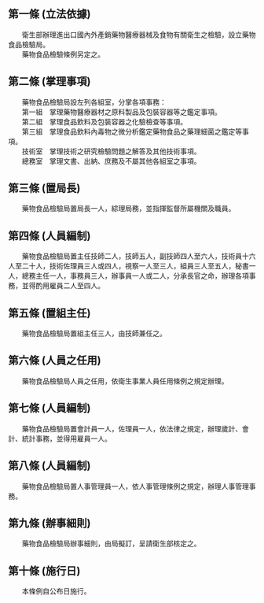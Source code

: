 第一條 (立法依據)
-----------------
　　衛生部辦理進出口國內外產銷藥物醫療器械及食物有關衛生之檢驗，設立藥物食品檢驗局。  
　　藥物食品檢驗條例另定之。  


第二條 (掌理事項)
-----------------
　　藥物食品檢驗局設左列各組室，分掌各項事務：  
　　第一組　掌理藥物醫療器材之原料製品及包裝容器等之鑑定事項。  
　　第二組　掌理食品飲料及包裝容器之化驗檢查等事項。  
　　第三組　掌理食品飲料內毒物之微分析鑑定藥物食品之藥理細菌之鑑定等事項。  
　　技術室　掌理技術之研究檢驗問題之解答及其他技術事項。  
　　總務室　掌理文書、出納、庶務及不屬其他各組室之事項。  


第三條 (置局長)
---------------
　　藥物食品檢驗局置局長一人，綜理局務，並指揮監督所屬機關及職員。  


第四條 (人員編制)
-----------------
　　藥物食品檢驗局置主任技師二人，技師五人，副技師四人至六人，技術員十六人至二十人，技術佐理員三人或四人，視察一人至三人，組員三人至五人，秘書一人，總務主任一人，事務員三人，辦事員一人或二人，分承長官之命，辦理各項事務，並得酌用雇員二人至四人。  


第五條 (置組主任)
-----------------
　　藥物食品檢驗局置組主任三人，由技師兼任之。  


第六條 (人員之任用)
-------------------
　　藥物食品檢驗局人員之任用，依衛生事業人員任用條例之規定辦理。  


第七條 (人員編制)
-----------------
　　藥物食品檢驗局置會計員一人，佐理員一人，依法律之規定，辦理歲計、會計、統計事務，並得用雇員一人。  


第八條 (人員編制)
-----------------
　　藥物食品檢驗局置人事管理員一人，依人事管理條例之規定，辦理人事管理事務。  


第九條 (辦事細則)
-----------------
　　藥物食品檢驗局辦事細則，由局擬訂，呈請衛生部核定之。  


第十條 (施行日)
---------------
　　本條例自公布日施行。